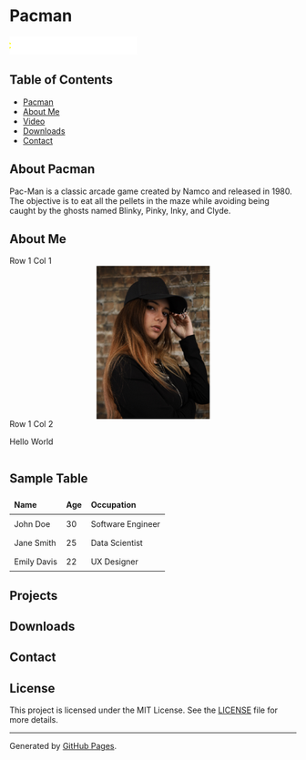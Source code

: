 # Pacman

![Header Image](assets/Header_Web.gif)

## Table of Contents
- [Pacman](#about-pacman)
- [About Me](#about-me)
- [Video](#video)
- [Downloads](#downloads)
- [Contact](#contact)

## About Pacman

Pac-Man is a classic arcade game created by Namco and released in 1980. The objective is to eat all the pellets in the maze while avoiding being caught by the ghosts named Blinky, Pinky, Inky, and Clyde.

## About Me
<style>
  table {
    border-collapse: collapse;
    width: 100%;
  }
  th, td {
    border: none; /* Remove borders */
    padding: 8px;
    text-align: left;
  }
</style>

<table>
  <tr>
    <tr>Row 1 Col 1</tr><img src="assets/IMG_0421.png" alt="Me" style="width:200px; max-width:100%; height:auto; display:block; margin-left:auto; margin-right:auto;"/>
    <tr>Row 1 Col 2</tr><p>Hello World</p>
  </tr>
</table>

## Sample Table

| Name        | Age | Occupation       |
|-------------|-----|------------------|
| John Doe    | 30  | Software Engineer|
| Jane Smith  | 25  | Data Scientist   |
| Emily Davis | 22  | UX Designer      |
## Projects
## Downloads
## Contact
## License

This project is licensed under the MIT License. See the [LICENSE](LICENSE) file for more details.

---

Generated by [GitHub Pages](https://pages.github.com/).

